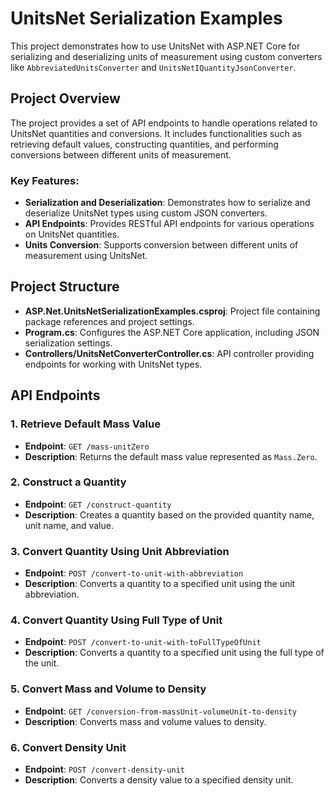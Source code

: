 # UnitsNet Serialization Examples

This project demonstrates how to use UnitsNet with ASP.NET Core for serializing and deserializing units of measurement using custom converters like `AbbreviatedUnitsConverter` and `UnitsNetIQuantityJsonConverter`.

## Project Overview

The project provides a set of API endpoints to handle operations related to UnitsNet quantities and conversions. It includes functionalities such as retrieving default values, constructing quantities, and performing conversions between different units of measurement.

### Key Features:

- **Serialization and Deserialization**: Demonstrates how to serialize and deserialize UnitsNet types using custom JSON converters.
- **API Endpoints**: Provides RESTful API endpoints for various operations on UnitsNet quantities.
- **Units Conversion**: Supports conversion between different units of measurement using UnitsNet.

## Project Structure

- **ASP.Net.UnitsNetSerializationExamples.csproj**: Project file containing package references and project settings.
- **Program.cs**: Configures the ASP.NET Core application, including JSON serialization settings.
- **Controllers/UnitsNetConverterController.cs**: API controller providing endpoints for working with UnitsNet types.

## API Endpoints

### 1. Retrieve Default Mass Value

- **Endpoint**: `GET /mass-unitZero`
- **Description**: Returns the default mass value represented as `Mass.Zero`.

### 2. Construct a Quantity

- **Endpoint**: `GET /construct-quantity`
- **Description**: Creates a quantity based on the provided quantity name, unit name, and value.

### 3. Convert Quantity Using Unit Abbreviation

- **Endpoint**: `POST /convert-to-unit-with-abbreviation`
- **Description**: Converts a quantity to a specified unit using the unit abbreviation.

### 4. Convert Quantity Using Full Type of Unit

- **Endpoint**: `POST /convert-to-unit-with-toFullTypeOfUnit`
- **Description**: Converts a quantity to a specified unit using the full type of the unit.

### 5. Convert Mass and Volume to Density

- **Endpoint**: `GET /conversion-from-massUnit-volumeUnit-to-density`
- **Description**: Converts mass and volume values to density.

### 6. Convert Density Unit

- **Endpoint**: `POST /convert-density-unit`
- **Description**: Converts a density value to a specified density unit.